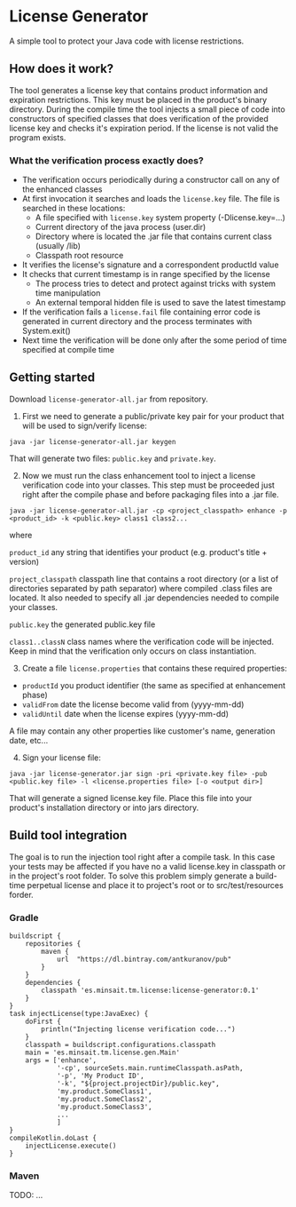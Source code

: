 # License Generator

A simple tool to protect your Java code with license restrictions.

## How does it work?

The tool generates a license key that contains product information and expiration restrictions.
This key must be placed in the product's binary directory.
During the compile time the tool injects a small piece of code into constructors of specified classes that
does verification of the provided license key and checks it's expiration period.
If the license is not valid the program exists.

### What the verification process exactly does?

* The verification occurs periodically during a constructor call on any of the enhanced classes
* At first invocation it searches and loads the ```license.key``` file. The file is searched in these locations:
    * A file specified with ```license.key``` system property (-Dlicense.key=...)
    * Current directory of the java process (user.dir)
    * Directory where is located the .jar file that contains current class (usually /lib)
    * Classpath root resource
* It verifies the license's signature and a correspondent productId value
* It checks that current timestamp is in range specified by the license
    * The process tries to detect and protect against tricks with system time manipulation
    * An external temporal hidden file is used to save the latest timestamp
* If the verification fails a ```license.fail``` file containing error code is generated in current directory and the 
process terminates with System.exit()
* Next time the verification will be done only after the some period of time specified at compile time

## Getting started

Download ```license-generator-all.jar``` from repository.  

1. First we need to generate a public/private key pair for your product that will be used to sign/verify license:

```
java -jar license-generator-all.jar keygen
```
That will generate two files: ```public.key``` and ```private.key```.

2. Now we must run the class enhancement tool to inject a license verification code into your classes. 
This step must be proceeded just right after the compile phase and before packaging files into a .jar file.

```
java -jar license-generator-all.jar -cp <project_classpath> enhance -p <product_id> -k <public.key> class1 class2...
```
where

```product_id``` any string that identifies your product (e.g. product's title + version) 

```project_classpath``` classpath line that contains a root directory (or a list of directories separated by path separator) 
where compiled .class files are located. It also needed to specify all .jar dependencies needed to compile your classes.

```public.key``` the generated public.key file

```class1..classN``` class names where the verification code will be injected.
Keep in mind that the verification only occurs on class instantiation.  

3. Create a file ```license.properties``` that contains these required properties:
* ```productId``` you product identifier (the same as specified at enhancement phase)
* ```validFrom``` date the license become valid from (yyyy-mm-dd)
* ```validUntil``` date when the license expires (yyyy-mm-dd) 

A file may contain any other properties like customer's name, generation date, etc...

4. Sign your license file:

```
java -jar license-generator.jar sign -pri <private.key file> -pub <public.key file> -l <license.properties file> [-o <output dir>]
```
That will generate a signed license.key file. Place this file into your product's installation directory or into jars directory.

## Build tool integration

The goal is to run the injection tool right after a compile task. 
In this case your tests may be affected if you have no a valid license.key in classpath or in the project's root folder.
To solve this problem simply generate a build-time perpetual license and place it to project's root or to src/test/resources forder.  

### Gradle

```
buildscript {
    repositories {
        maven {
            url  "https://dl.bintray.com/antkuranov/pub"
        }
    }
    dependencies {
        classpath 'es.minsait.tm.license:license-generator:0.1'
    }
}
task injectLicense(type:JavaExec) {
    doFirst {
        println("Injecting license verification code...")
    }
    classpath = buildscript.configurations.classpath
    main = 'es.minsait.tm.license.gen.Main'
    args = ['enhance',
            '-cp', sourceSets.main.runtimeClasspath.asPath,
            '-p', 'My Product ID',
            '-k', "${project.projectDir}/public.key",
            'my.product.SomeClass1',
            'my.product.SomeClass2',
            'my.product.SomeClass3',
            ...
            ]
}
compileKotlin.doLast {
    injectLicense.execute()
}
```

### Maven

TODO: ...
